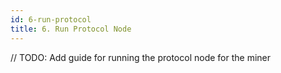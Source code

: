 ```yaml
---
id: 6-run-protocol
title: 6. Run Protocol Node
---
```


// TODO: Add guide for running the protocol node for the miner

<Content />
